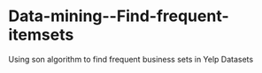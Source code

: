 # Data-mining--Find-frequent-itemsets
Using son algorithm to find frequent business sets in Yelp Datasets

